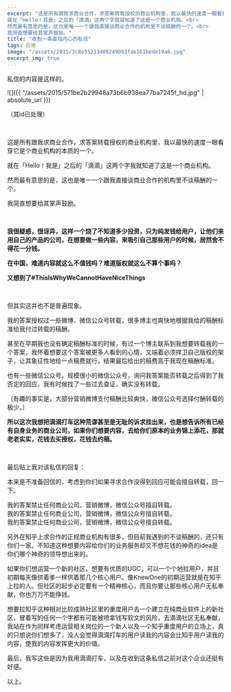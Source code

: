 ```yaml
---
excerpt: "这是所有跟我求商业合作，求答案转载授权的商业机构里，我以最快的速度一眼看穿它是个商业机构的本质的一个。<br>
就在「Hello！我是」之后的「滴滴」这两个字我就知道了这是一个商业机构。<br>
然而最有意思的是，这也是唯一一个跟我直接谈商业合作的机构里不谈稿酬的一个。<br>
我简直想要给其掌声鼓励。"
title: "收到一条直指内心的私信"
tags: 日常
image: "/assets/2015/3c8e55233409249093fde161bede19a6.jpg"
excerpt_img: true
---
```


私信的内容是这样的。

![]({{ "/assets/2015/571be2b29948a73b6b938ea77ba7245f_hd.jpg" | absolute_url }})

（其id已处理）

<br>

这是所有跟我求商业合作，求答案转载授权的商业机构里，我以最快的速度一眼看穿它是个商业机构的本质的一个。

就在「Hello！我是」之后的「滴滴」这两个字我就知道了这是一个商业机构。

然而最有意思的是，这也是唯一一个跟我直接谈商业合作的机构里不谈稿酬的一个。

我简直想要给其掌声鼓励。

<br>

**我很疑惑，很讶异，这样一个烧了不知道多少投资，只为纯发钱给用户，让他们来用自己的产品的公司，在想要做一些内容，来吸引自己那些用户的时候，居然舍不得花一分钱。**

**在中国，难道内容就这么不值钱吗？难道版权就这么不算个事吗？**

**又想到了#ThisIsWhyWeCannotHaveNiceThings**

<br>

但其实这并也不是普遍现象。

我的答案授权过一些微博、微信公众号转载，很多博主也爽快地根据我给的稿酬标准给我付过转载的稿酬。

甚至在早期我也没有确定稿酬标准的时候，有过一个博主联系到我想要转载我的一个答案，我怀着想要这个答案被更多人看到的心情，又端着必须捍卫自己版权的架子，让其象征性地给一点稿费就行，结果最后给出的稿费高于我现在稿酬标准。

也有一些微信公众号，规模很小的微信公众号，询问我答案能否转载之后得到了我否定的回应，我有时候找了一些过去查证，确实没有转载。

（有趣的事实是，大部分营销微博支付稿酬比较爽快，微信公众号选择付酬转载的极少。）

**所以这次我想把滴滴打车这种荒谬甚至是无耻的诉求挂出来，也是想告诉所有已经有自身业务的商业公司，如果你们想要内容，去给你们原本的业务锦上添花，那就老老实实，花钱去买授权，花钱去约稿。**

<br>

最后贴上我对该私信的回复：

本来是不准备回信的，考虑到你们如果寻求合作没得到回应可能会擅自转载，回一下。

我的答案禁止任何商业公司，营销微博，微信公众号擅自转载。  
我的答案禁止任何商业公司，营销微博，微信公众号擅自转载。  
我的答案禁止任何商业公司，营销微博，微信公众号擅自转载。

另外在知乎上求合作的正规商业机构有很多，但目前我遇到的不谈稿酬的，还只有你们一家。不知道这种想要内容给你们的业务服务却又不想花钱的神奇的idea是你们哪个神奇的领导想出来的。

如果你们想运营一个新的社区，想要有优质的UGC，可以一个个地拉用户，并且初期每天像供着爹一样供着那几个核心用户。像KnewOne的初期运营就是在知乎上拉的人。但社区的起步必定要有一个精神核心，而且你要让那些核心用户无私奉献，你也万万不能挣钱。

想要拉知乎这种相对比较成熟社区里的重度用户去一个建立在纯商业软件上的新社区，冒着写的任何一个字都有可能被喷拿钱写软文的风险，去滴滴社区无私奉献，我站在作为同样考虑运营相关岗位的一个新人以及一个知乎重度用户的立场上，真的只想说你们想多了，没人会觉得滴滴打车的用户读我的内容会比知乎用户读我的内容，使我的内容发挥更大的价值。

最后，我写这些是因为我用滴滴打车，以及在收到这条私信之前对这个企业还挺有好感。

以上。
